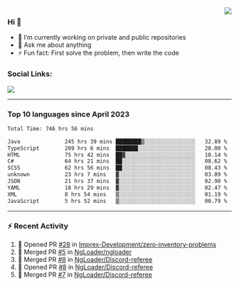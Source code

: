 <!--
<a href="https://wuffy.eu">
  <img align="right" src="https://github.com/ngloader/ngloader/blob/devcard/devcard.png" height="410" width="300" alt="NgLoader's Dev Card"/>
</a>
-->

<a href="https://wuffy.eu">
  <img align="right" src="https://github-readme-stats.vercel.app/api?username=ngloader&count_private=true&include_all_commits=true&show_icons=true&hide_rank=true&theme=dracula" />
</a>

### Hi 👋
- 🔭 I’m currently working on private and public repositories
- 💬 Ask me about anything
- ⚡ Fun fact: First solve the problem, then write the code

### Social Links:
<a href="https://discord.gg/jUtRU5Q">
  <img src="https://dcbadge.limes.pink/api/shield/128286216708685824?style=flat&theme=clean&compact=true" />
</a>

<!--
---

<div>
  <img src="https://github-readme-stats.vercel.app/api/wakatime?username=NgLoader&api_domain=wakapi.wuffy.dev&bg_color=282a36&title_color=ff6e96&icon_color=2F855A&text_color=ffffff&custom_title=Week%20Stats&layout=compact" />
</div>

---

<div>
  <img height="170" align="left" src="https://github-readme-stats.vercel.app/api?username=ngloader&count_private=true&include_all_commits=true&show_icons=true&theme=dracula" />
  <img src="https://github-readme-stats.vercel.app/api/top-langs/?username=ngloader&layout=compact&theme=dracula" />
</div>

---

<a href="https://github.com/ryo-ma/github-profile-trophy">
  <img width=800 src="https://github-profile-trophy.vercel.app/?username=ngloader&column=8&theme=dracula&no-frame=true"/>
</a>
-->

---

### Top 10 languages since April 2023

<!--START_SECTION:waka-->

```txt
Total Time: 746 hrs 56 mins

Java              245 hrs 39 mins ████████▒░░░░░░░░░░░░░░░░   32.89 %
TypeScript        209 hrs 6 mins  ███████░░░░░░░░░░░░░░░░░░   28.00 %
HTML              75 hrs 42 mins  ██▓░░░░░░░░░░░░░░░░░░░░░░   10.14 %
C#                64 hrs 21 mins  ██░░░░░░░░░░░░░░░░░░░░░░░   08.62 %
SCSS              62 hrs 56 mins  ██░░░░░░░░░░░░░░░░░░░░░░░   08.43 %
unknown           23 hrs 7 mins   ▓░░░░░░░░░░░░░░░░░░░░░░░░   03.09 %
JSON              21 hrs 37 mins  ▓░░░░░░░░░░░░░░░░░░░░░░░░   02.90 %
YAML              18 hrs 29 mins  ▓░░░░░░░░░░░░░░░░░░░░░░░░   02.47 %
XML               8 hrs 54 mins   ▒░░░░░░░░░░░░░░░░░░░░░░░░   01.19 %
JavaScript        5 hrs 52 mins   ▒░░░░░░░░░░░░░░░░░░░░░░░░   00.79 %
```

<!--END_SECTION:waka-->

---

### :zap: Recent Activity
<!--START_SECTION:activity-->
1. 💪 Opened PR [#28](https://github.com/Imprex-Development/zero-inventory-problems/pull/28) in [Imprex-Development/zero-inventory-problems](https://github.com/Imprex-Development/zero-inventory-problems)
2. 🎉 Merged PR [#5](https://github.com/NgLoader/ngloader/pull/5) in [NgLoader/ngloader](https://github.com/NgLoader/ngloader)
3. 🎉 Merged PR [#8](https://github.com/NgLoader/Discord-referee/pull/8) in [NgLoader/Discord-referee](https://github.com/NgLoader/Discord-referee)
4. 💪 Opened PR [#8](https://github.com/NgLoader/Discord-referee/pull/8) in [NgLoader/Discord-referee](https://github.com/NgLoader/Discord-referee)
5. 🎉 Merged PR [#7](https://github.com/NgLoader/Discord-referee/pull/7) in [NgLoader/Discord-referee](https://github.com/NgLoader/Discord-referee)
<!--END_SECTION:activity-->
